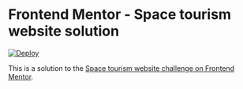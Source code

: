 # Frontend Mentor - Space tourism website solution

[![Deploy](https://github.com/leo-jcq/space-tourism-website/actions/workflows/deploy.yml/badge.svg)](https://github.com/leo-jcq/space-tourism-website/actions/workflows/deploy.yml)

This is a solution to the [Space tourism website challenge on Frontend Mentor](https://www.frontendmentor.io/challenges/space-tourism-multipage-website-gRWj1URZ3).
